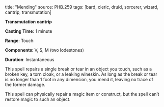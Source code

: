 title: "Mending"
source: PHB.259
tags: [bard, cleric, druid, sorcerer, wizard, cantrip, transmutation]

**Transmutation cantrip**

**Casting Time**: 1 minute

**Range**: Touch

**Components**: V, S, M (two lodestones)

**Duration**: Instantaneous

This spell repairs a single break or tear in an object you touch, such as a broken key, a torn cloak, or a leaking wineskin. As long as the break or tear is no longer than 1 foot in any dimension, you mend it, leaving no trace of the former damage.

This spell can physically repair a magic item or construct, but the spell can’t restore magic to such an object.
